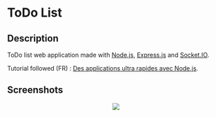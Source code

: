 # ToDo List

## Description

ToDo list web application made with [Node.js](https://nodejs.org/), [Express.js](http://expressjs.com/) and [Socket.IO](https://socket.io/).

Tutorial followed (FR) : [Des applications ultra rapides avec Node.js](https://openclassrooms.com/courses/des-applications-ultra-rapides-avec-node-js).

## Screenshots

<p align="center">
<img src="https://github.com/arthurfauq/todo-list/blob/master/screenshots/screenshot-todolist.PNG"/>
</p>
